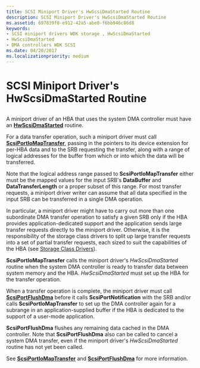 ```yaml
---
title: SCSI Miniport Driver's HwScsiDmaStarted Routine
description: SCSI Miniport Driver's HwScsiDmaStarted Routine
ms.assetid: 697839f0-e912-42a5-abe0-f6bb946c86d8
keywords:
- SCSI miniport drivers WDK storage , HwScsiDmaStarted
- HwScsiDmaStarted
- DMA controllers WDK SCSI
ms.date: 04/20/2017
ms.localizationpriority: medium
---
```


# SCSI Miniport Driver's HwScsiDmaStarted Routine


## <span id="ddk_scsi_miniport_drivers_hwscsidmastarted_routine_kg"></span><span id="DDK_SCSI_MINIPORT_DRIVERS_HWSCSIDMASTARTED_ROUTINE_KG"></span>


A miniport driver of an HBA that uses the system DMA controller must have an [**HwScsiDmaStarted**](https://msdn.microsoft.com/library/windows/hardware/ff557291) routine.

For a data transfer operation, such a miniport driver must call [**ScsiPortIoMapTransfer**](https://msdn.microsoft.com/library/windows/hardware/ff564649), passing in the pointers to its device extension for per-HBA data and to the SRB requesting the transfer, along with a range of logical addresses for the buffer from which or into which the data will be transferred.

Note that the logical address range passed to **ScsiPortIoMapTransfer** either must be the mapped values for the input SRB's **DataBuffer** and **DataTransferLength** or a proper subset of this range. For most transfer requests, a miniport driver writer can assume that all data specified in the input SRB can be transferred in a single DMA operation.

In particular, a miniport driver might have to carry out more than one subordinate DMA transfer operation to satisfy a given SRB only if the HBA provides application-dedicated support and the application sends large transfer requests directly to the miniport driver. Otherwise, it is the responsibility of the storage class drivers to split up large transfer requests into a set of partial transfer requests, each sized to suit the capabilities of the HBA (see [Storage Class Drivers](storage-class-drivers.md)).

**ScsiPortIoMapTransfer** calls the miniport driver's *HwScsiDmaStarted* routine when the system DMA controller is ready to transfer data between system memory and the HBA. *HwScsiDmaStarted* must set up the HBA for the transfer operation.

When a transfer operation is complete, the miniport driver must call [**ScsiPortFlushDma**](https://msdn.microsoft.com/library/windows/hardware/ff564618) before it calls **ScsiPortNotification** with the SRB and/or calls **ScsiPortIoMapTransfer** to set up the DMA controller again for a subrange in an application-supplied buffer if the HBA is dedicated to the support of a user-mode application.

**ScsiPortFlushDma** flushes any remaining data cached in the DMA controller. Note that **ScsiPortFlushDma** also can be called to cancel a system DMA transfer, even if the miniport driver's *HwScsiDmaStarted* routine has not yet been called.

See [**ScsiPortIoMapTransfer**](https://msdn.microsoft.com/library/windows/hardware/ff564649) and [**ScsiPortFlushDma**](https://msdn.microsoft.com/library/windows/hardware/ff564618) for more information.

 

 




